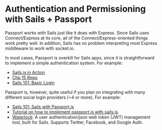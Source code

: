 # Authentication and Permissioning with Sails + Passport

Passport works with Sails just like it does with Express.  Since Sails uses Connect/Express at its core, all of the Connect/Express-oriented things work pretty well.  In addition, Sails has no problem interpreting most Express middleware to work with socket.io.

In most cases, Passport is overkill for Sails apps, since it is straightforward to implement a simple authentication system.  For example:

+ [Sails.js in Action](http://sailsjs.com/book)
+ [Chp 15 Repo](https://github.com/sailsinaction/brushfire-ch15-end)
+ [Sails 101: Basic Login](https://github.com/sails101/basic-login)

Passport is, however, quite useful if you plan on integrating with many different social login providers (~4 or more).  For example:

+ [Sails 101: Sails with Passport.js](https://github.com/sails101/using-passport)
+ [Tutorial on how to implement passport.js with sails.js](http://iliketomatoes.com/implement-passport-js-authentication-with-sails-js-0-10-2/).
+ [Waterlock](http://waterlock.ninja/): A user authentication/json web token (JWT) management tool, built for Sails.  Supports Twitter, Facebook, and Google Auth.


<docmeta name="displayName" value="Sails + Passport">
